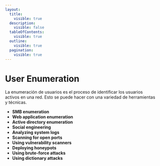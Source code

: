 ```yaml
---
layout:
  title:
    visible: true
  description:
    visible: false
  tableOfContents:
    visible: true
  outline:
    visible: true
  pagination:
    visible: true
---
```


# User Enumeration

La enumeración de usuarios es el proceso de identificar los usuarios activos en una red. Esto se puede hacer con una variedad de herramientas y técnicas.

* **SMB enumeration**
* **Web application enumeration**
* **Active directory enumeration**
* **Social engineering**
* **Analyzing system logs**
* **Scanning for open ports**
* **Using vulnerability scanners**
* **Deploying honeypots**
* **Using brute-force attacks**
* **Using dictionary attacks**
